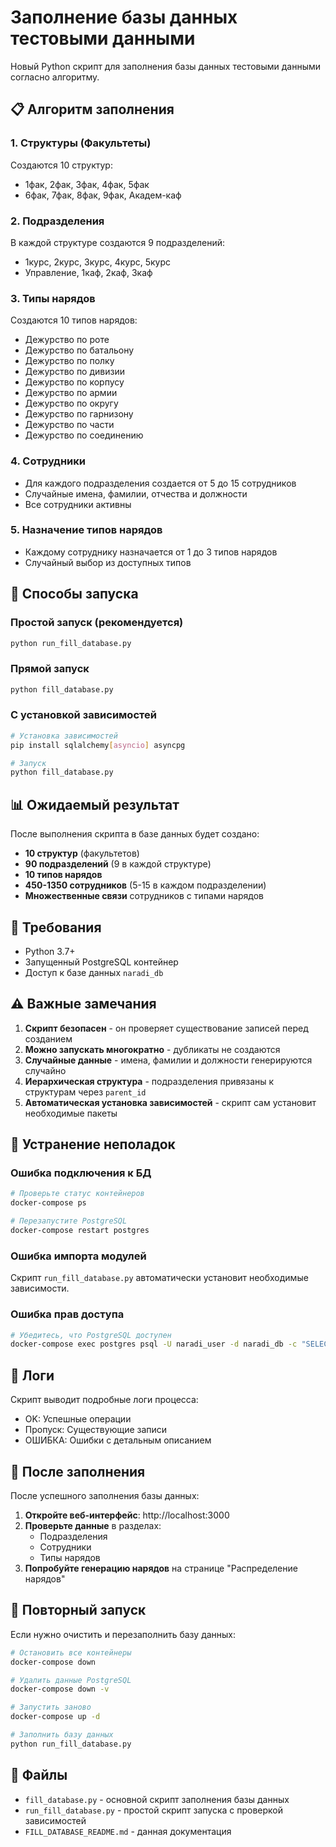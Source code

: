 # Заполнение базы данных тестовыми данными

Новый Python скрипт для заполнения базы данных тестовыми данными согласно алгоритму.

## 📋 Алгоритм заполнения

### 1. Структуры (Факультеты)
Создаются 10 структур:
- 1фак, 2фак, 3фак, 4фак, 5фак
- 6фак, 7фак, 8фак, 9фак, Академ-каф

### 2. Подразделения
В каждой структуре создаются 9 подразделений:
- 1курс, 2курс, 3курс, 4курс, 5курс
- Управление, 1каф, 2каф, 3каф

### 3. Типы нарядов
Создаются 10 типов нарядов:
- Дежурство по роте
- Дежурство по батальону
- Дежурство по полку
- Дежурство по дивизии
- Дежурство по корпусу
- Дежурство по армии
- Дежурство по округу
- Дежурство по гарнизону
- Дежурство по части
- Дежурство по соединению

### 4. Сотрудники
- Для каждого подразделения создается от 5 до 15 сотрудников
- Случайные имена, фамилии, отчества и должности
- Все сотрудники активны

### 5. Назначение типов нарядов
- Каждому сотруднику назначается от 1 до 3 типов нарядов
- Случайный выбор из доступных типов

## 🚀 Способы запуска

### Простой запуск (рекомендуется)
```bash
python run_fill_database.py
```

### Прямой запуск
```bash
python fill_database.py
```

### С установкой зависимостей
```bash
# Установка зависимостей
pip install sqlalchemy[asyncio] asyncpg

# Запуск
python fill_database.py
```

## 📊 Ожидаемый результат

После выполнения скрипта в базе данных будет создано:
- **10 структур** (факультетов)
- **90 подразделений** (9 в каждой структуре)
- **10 типов нарядов**
- **450-1350 сотрудников** (5-15 в каждом подразделении)
- **Множественные связи** сотрудников с типами нарядов

## 🔧 Требования

- Python 3.7+
- Запущенный PostgreSQL контейнер
- Доступ к базе данных `naradi_db`

## ⚠️ Важные замечания

1. **Скрипт безопасен** - он проверяет существование записей перед созданием
2. **Можно запускать многократно** - дубликаты не создаются
3. **Случайные данные** - имена, фамилии и должности генерируются случайно
4. **Иерархическая структура** - подразделения привязаны к структурам через `parent_id`
5. **Автоматическая установка зависимостей** - скрипт сам установит необходимые пакеты

## 🐛 Устранение неполадок

### Ошибка подключения к БД
```bash
# Проверьте статус контейнеров
docker-compose ps

# Перезапустите PostgreSQL
docker-compose restart postgres
```

### Ошибка импорта модулей
Скрипт `run_fill_database.py` автоматически установит необходимые зависимости.

### Ошибка прав доступа
```bash
# Убедитесь, что PostgreSQL доступен
docker-compose exec postgres psql -U naradi_user -d naradi_db -c "SELECT 1;"
```

## 📝 Логи

Скрипт выводит подробные логи процесса:
- OK: Успешные операции
- Пропуск: Существующие записи
- ОШИБКА: Ошибки с детальным описанием

## 🎯 После заполнения

После успешного заполнения базы данных:

1. **Откройте веб-интерфейс**: http://localhost:3000
2. **Проверьте данные** в разделах:
   - Подразделения
   - Сотрудники
   - Типы нарядов
3. **Попробуйте генерацию нарядов** на странице "Распределение нарядов"

## 🔄 Повторный запуск

Если нужно очистить и перезаполнить базу данных:

```bash
# Остановить все контейнеры
docker-compose down

# Удалить данные PostgreSQL
docker-compose down -v

# Запустить заново
docker-compose up -d

# Заполнить базу данных
python run_fill_database.py
```

## 📁 Файлы

- `fill_database.py` - основной скрипт заполнения базы данных
- `run_fill_database.py` - простой скрипт запуска с проверкой зависимостей
- `FILL_DATABASE_README.md` - данная документация 